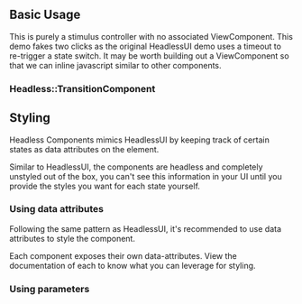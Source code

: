 ## Basic Usage

This is purely a stimulus controller with no associated ViewComponent. This demo fakes two clicks as the original HeadlessUI demo uses a timeout to re-trigger a state switch. It may be worth building out a ViewComponent so that we can inline javascript similar to other components. 

### Headless::TransitionComponent


## Styling

Headless Components mimics HeadlessUI by keeping track of certain states as data attributes on the element.

Similar to HeadlessUI, the components are headless and completely unstyled out of the box, you can't see this information in your UI until you provide the styles you want for each state yourself.

### Using data attributes

Following the same pattern as HeadlessUI, it's recommended to use data attributes to style the component.

Each component exposes their own data-attributes. View the documentation of each to know what you can leverage for styling.

### Using parameters 